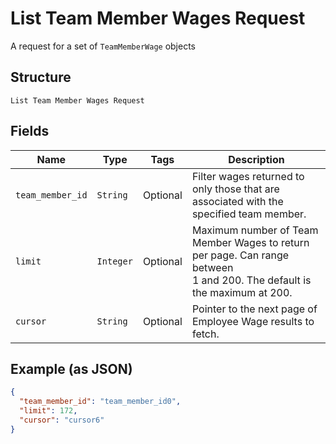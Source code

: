 
# List Team Member Wages Request

A request for a set of `TeamMemberWage` objects

## Structure

`List Team Member Wages Request`

## Fields

| Name | Type | Tags | Description |
|  --- | --- | --- | --- |
| `team_member_id` | `String` | Optional | Filter wages returned to only those that are associated with the<br>specified team member. |
| `limit` | `Integer` | Optional | Maximum number of Team Member Wages to return per page. Can range between<br>1 and 200. The default is the maximum at 200. |
| `cursor` | `String` | Optional | Pointer to the next page of Employee Wage results to fetch. |

## Example (as JSON)

```json
{
  "team_member_id": "team_member_id0",
  "limit": 172,
  "cursor": "cursor6"
}
```

